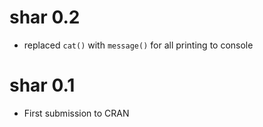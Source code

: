 # shar 0.2
* replaced `cat()` with `message()` for all printing to console

# shar 0.1
* First submission to CRAN
